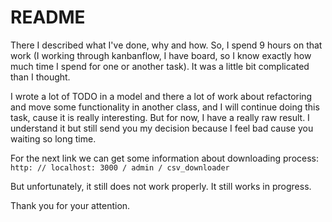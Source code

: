 # README

There I described what I've done, why and how.
So, I spend 9 hours on that work (I working through kanbanflow, I have board, so I know exactly how much time I spend for one or another task).
It was a little bit complicated than I thought.

I wrote a lot of TODO in a model and there a lot of work about refactoring and move some functionality in another class, and I will continue doing this task, cause it is really interesting.
But for now, I have a really raw result. I understand it but still send you my decision because I feel bad cause you waiting so long time.

For the next link we can get some information about downloading process:
`http: // localhost: 3000 / admin / csv_downloader`

But unfortunately, it still does not work properly. It still works in progress.

Thank you for your attention.

